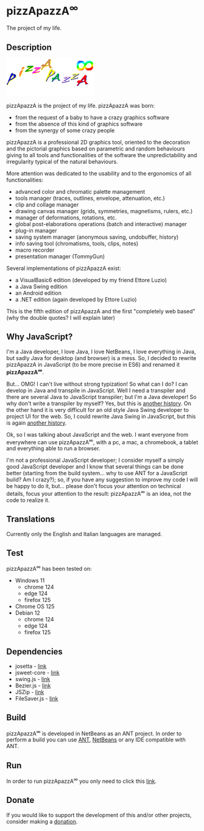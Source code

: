 # pizzApazzA<sup>&#8734;</sup>
The project of my life.

## Description
![pizzApazza.png](https://github.com/gianpierodiblasi/pizzApazzAinfinity/blob/master/readme/pizzApazzA.png?raw=true)

pizzApazzA is the project of my life. pizzApazzA was born:
- from the request of a baby to have a crazy graphics software
- from the absence of this kind of graphics software
- from the synergy of some crazy people

pizzApazzA is a professional 2D graphics tool, oriented to the decoration and the pictorial graphics based on parametric and random behaviours
giving to all tools and functionalities of the software the unpredictability and irregularity typical of the natural behaviours.

More attention was dedicated to the usability and to the ergonomics of all functionalities:
- advanced color and chromatic palette management
- tools manager (traces, outlines, envelope, attenuation, etc.)
- clip and collage manager
- drawing canvas manager (grids, symmetries, magnetisms, rulers, etc.)
- manager of deformations, rotations, etc.
- global post-elaborations operations (batch and interactive) manager
- plug-in manager
- saving system manager (anonymous saving, undobuffer, history)
- info saving tool (chromatisms, tools, clips, notes)
- macro recorder
- presentation manager (TommyGun)

Several implementations of pizzApazzA exist:
- a VisualBasic6 edition (developed by  my friend Ettore Luzio)
- a Java Swing edition
- an Android edition
- a .NET edition (again developed by  Ettore Luzio)

This is the fifth edition of pizzApazzA and the first "completely web based" (why the double quotes? I will explain later)

## Why JavaScript?
I'm a Java developer, I love Java, I love NetBeans, I love everything in Java, but sadly Java for desktop (and browser) is a mess.
So, I decided to rewrite pizzApazzA in JavaScript (to be more precise in ES6) and renamed it **pizzApazzA<sup>&#8734;</sup>**.

But... OMG! I can't live without strong typization! So what can I do? I can develop in Java and transpile in JavaScript. Well I need a
transpiler and there are several Java to JavaScript transpiler; but I'm a Java developer! So why don't write a transpiler by myself? Yes,
but this is [another history](https://github.com/gianpierodiblasi/josetta). On the other hand it is very difficult for an old style Java
Swing developer to project UI for the web. So, I could rewrite Java Swing in JavaScript, but this is again [another history](https://github.com/gianpierodiblasi/swing.js).

Ok, so I was talking about JavaScript and the web. I want everyone from everywhere can use pizzApazzA<sup>&#8734;</sup>, with a pc, a mac, a chromebook,
a tablet and everything able to run a browser.

I'm not a professional JavaScript developer; I consider myself a simply good JavaScript developer and I know that several things can be
done better (starting from the build system... why to use ANT for a JavaScript build? Am I crazy?); so, if you have any suggestion to
improve my code I will be happy to do it, but... please don't focus your attention on technical details, focus your attention to the result:
pizzApazzA<sup>&#8734;</sup> is an idea, not the code to realize it.

## Translations
Currently only the English and Italian languages are managed.

## Test
pizzApazzA<sup>&#8734;</sup> has been tested on:
- Windows 11
  - chrome 124
  - edge 124
  - firefox 125
- Chrome OS 125
- Debian 12
  - chrome 124
  - edge 124
  - firefox 125

## Dependencies
- josetta - [link](https://github.com/gianpierodiblasi/josetta)
- jsweet-core - [link](https://repository.jsweet.org/artifactory/libs-release-local/org/jsweet/jsweet-core)
- swing.js - [link](https://github.com/gianpierodiblasi/swing.js)
- Bezier.js - [link](https://pomax.github.io/bezierjs)
- JSZip - [link](https://stuk.github.io/jszip)
- FileSaver.js - [link](https://github.com/eligrey/FileSaver.js)

## Build
pizzApazzA<sup>&#8734;</sup> is developed in NetBeans as an ANT project. In order to perform a build you can use [ANT](https://ant.apache.org/),
[NetBeans](https://netbeans.apache.org/) or any IDE compatible with ANT.

## Run
In order to run pizzApazzA<sup>&#8734;</sup> you only need to click this [link](https://gianpierodiblasi.github.io/pizzApazzAinfinity/).

## Donate
If you would like to support the development of this and/or other projects, consider making a
[donation](https://www.paypal.com/donate/?business=HCDX9BAEYDF4C&no_recurring=0&currency_code=EUR).